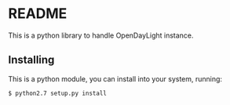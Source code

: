 # README

This is a python library to handle OpenDayLight instance.

## Installing

This is a python module, you can install into your system, running:

```
$ python2.7 setup.py install
```
